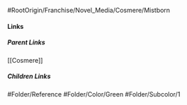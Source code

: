 #RootOrigin/Franchise/Novel_Media/Cosmere/Mistborn
#### Links
##### Parent Links
[[Cosmere]]
##### Children Links
#Folder/Reference
#Folder/Color/Green
#Folder/Subcolor/1
